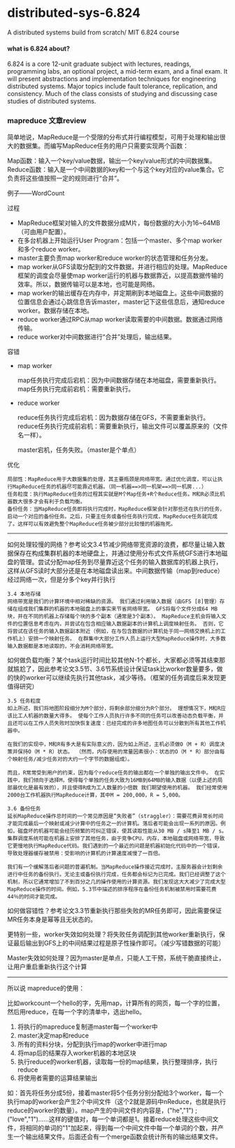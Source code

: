 # distributed-sys-6.824
A distributed systems build from scratch/ MIT 6.824 course



#### what is 6.824 about?

6.824 is a core 12-unit graduate subject with lectures, readings, programming labs, an optional project, a mid-term exam, and a final exam. It will present abstractions and implementation techniques for engineering distributed systems. Major topics include fault tolerance, replication, and consistency. Much of the class consists of studying and discussing case studies of distributed systems.

### mapreduce 文章review

简单地说，MapReduce是一个受限的分布式并行编程模型，可用于处理和输出很大的数据集。而编写MapReduce任务的用户只需要实现两个函数：

Map函数：输入一个key/value数据，输出一个key/value形式的中间数据集。
Reduce函数：输入是一个中间数据的key和一个与这个key对应的value集合。它负责将这些值按照一定的规则进行“合并”。

例子——WordCount

过程

+ MapReduce框架对输入的文件数据分成M片，每份数据的大小为16~64MB（可由用户配置）。
+ 在多台机器上开始运行User Program：包括一个master、多个map worker和多个reduce worker。
+ master主要负责map worker和reduce worker的状态管理和任务分发。
+ map worker从GFS读取分配到的文件数据，并进行相应的处理。MapReduce框架的调度会尽量使map worker运行的机器与数据靠近，以提高数据传输的效率。所以，数据传输可以是本地，也可能是网络。
+ map worker的输出缓存在内存中，并定期刷到本地磁盘上。这些中间数据的位置信息会通过心跳信息告诉master，master记下这些信息后，通知reduce worker。数据存储在本地。
+ reduce worker通过RPC从map worker读取需要的中间数据。数据通过网络传输。
+ reduce worker对中间数据进行“合并”处理后，输出结果。

容错

+ map worker

    map任务执行完成后宕机：因为中间数据存储在本地磁盘，需要重新执行。
    map任务执行完成前宕机：需要重新执行。

+ reduce worker

    reduce任务执行完成后宕机：因为数据存储在GFS，不需要重新执行。
    reduce任务执行完成前宕机：需要重新执行，输出文件可以覆盖原来的（文件名一样）。

    master宕机，任务失败。（master是个单点）

优化

    局部性：MapReduce用于大数据集的处理，其主要瓶颈是网络带宽。通过优化调度，可以让执行MapReduce任务的机器尽可能靠近机器。（同一机器==>同一机架==>同一机房...）
    任务粒度：执行MapReduce任务的过程其实就是M个Map任务+R个Reduce任务。M和R必须比机器数大很多才会有利于负载均衡。
    备份任务：当MapReduce任务即将执行完成时，MapReduce框架会针对那些还在执行的任务，启动一个对应的备份任务。之后，只要主任务或备份任务执行完成，MapReduce任务就完成了。这样可以有效避免整个MapReduce任务被少部分比较慢的机器拖死。


- - -
如何处理较慢的网络？参考论文3.4节减少网络带宽资源的浪费，都尽量让输入数据保存在构成集群机器的本地硬盘上，并通过使用分布式文件系统GFS进行本地磁盘的管理。尝试分配map任务到尽量靠近这个任务的输入数据库的机器上执行，这样从GFS读时大部分还是在本地磁盘读出来。中间数据传输（map到reduce）经过网络一次，但是分多个key并行执行

    3.4 本地存储
    网络带宽是我们的计算环境中相对稀缺的资源。 我们通过利用输入数据（由GFS [8]管理）存储在组成我们集群的机器的本地磁盘上的事实来节省网络带宽。 GFS将每个文件分成64 MB块，并在不同的机器上存储每个块的多个副本（通常是3个副本）。 MapReduce主机会将输入文件的位置信息考虑在内，并尝试在包含相应输入数据副本的计算机上调度映射任务。 否则，它将尝试在该任务的输入数据副本附近（例如，在与包含数据的计算机处于同一网络交换机上的工作机上）安排一个映射任务。 在群集中大部分工作人员上运行大型MapReduce操作时，大多数输入数据都是本地读取的，不会消耗网络带宽。


如何做负载均衡？某个task运行时间比较其他N-1个都长，大家都必须等其结束那就尴尬了，因此参考论文3.5节、3.6节系统设计保证task比worker数量要多，做的快的worker可以继续先执行其他task，减少等待。（框架的任务调度后来发现更值得研究）

    3.5 任务粒度
    如上所述，我们将地图阶段细分为M个部分，将剩余部分细分为R个部分。 理想情况下，M和R应该比工人机器的数量大得多。 使每个工作人员执行许多不同的任务可以改善动态负载平衡，并且还可以在工作人员失败时加快恢复速度：已经完成的许多地图任务可以分散到所有其他工作机器中。

    在我们的实现中，M和R有多大是有实际意义的，因为如上所述，主机必须做O（M + R）调度决策并保持O（M * R）状态。 （然而，内存使用的常量因素很小：状态的O（M * R）部分由每个映射任务/减少任务对的大约一个字节的数据组成）。

    而且，R常常受到用户的约束，因为每个reduce任务的输出都在一个单独的输出文件中。 在实践中，我们倾向于选择M，使得每个单独的任务大致为16MB到64MB的输入数据（以便上述的局部最优化是最有效的），并且使得R成为工人数量的小倍数 我们期望使用的机器。 我们经常使用2000台工作机器执行MapReduce计算，其中M = 200,000，R = 5,000。
    
    3.6 备份任务
    延长MapReduce操作总时间的一个常见原因是“失败者”（straggler）：需要花费异常长时间才能完成最后一个映射或减少计算中的任务之一的计算机。落后者可能会出现一系列的原因。例如，磁盘坏的机器可能会经历频繁的可纠正错误，使其读取性能从30 MB / s降至1 MB / s。集群调度系统可能在机器上安排了其他任务，由于竞争CPU，内存，本地磁盘或网络带宽，导致它更慢地执行MapReduce代码。我们遇到的一个最近的问题是机器初始化代码中的一个错误，导致处理器缓存被禁用：受影响的计算机的计算速度减慢了一百倍。

    我们有一个缓解落后者问题的普遍机制。当MapReduce操作接近完成时，主服务器会计划剩余进行中任务的备份执行。无论主或备份执行完成，任务都会标记为已完成。我们已经调整了这个机制，所以它通常增加了不到百分之几的操作使用的计算资源。我们发现这大大减少了完成大型MapReduce操作的时间。例如，5.3节中描述的排序程序在备份任务机制被禁用时需要花费44％的时间才能完成。

如何做容错性？参考论文3.3节重新执行那些失败的MR任务即可，因此需要保证MR任务本身是幂等且无状态的。

更特别一些，worker失效如何处理？将失败任务调配到其他worker重新执行，保证最后输出到GFS上的中间结果过程是原子性操作即可。（减少写错数据的可能）

Master失效如何处理？因为master是单点，只能人工干预，系统干脆直接终止，让用户重启重新执行这个计算
- - -


所以说 mapreduce的使用：

比如workcount一个hello的字，先用map，计算所有的网页，每一个字的位置，然后用reduce，在每一个字的清单中，选出hello。

1. 将执行的mapreduce复制道master每一个worker中
2. master决定map和reduce
3. 所有的资料分块，分配到执行map的worker中进行map
4. 将map后的结果存入worker机器的本地区块
5. 执行reduce的worker机器，读取每一份的map结果，执行整理排序，执行reduce
6. 将使用者需要的运算结果输出

如：首先将任务分成5份，接着master将5个任务分别分配给3个worker，每一个执行map的worker会产生2个中间文件（这个2就是源码中nReduce，也就是执行reduce的worker的数量）。map产生的中间文件的内容是，("he","1") ; ("love","1")......这样的键值对，每一个单词都是1。接着reduce处理这些中间文件，将相同的单词的"1"加起来，得到每一个中间文件中每一个单词的个数，并产生一个输出结果文件。后面还会有一个merge函数会统计所有的输出结果文件。



